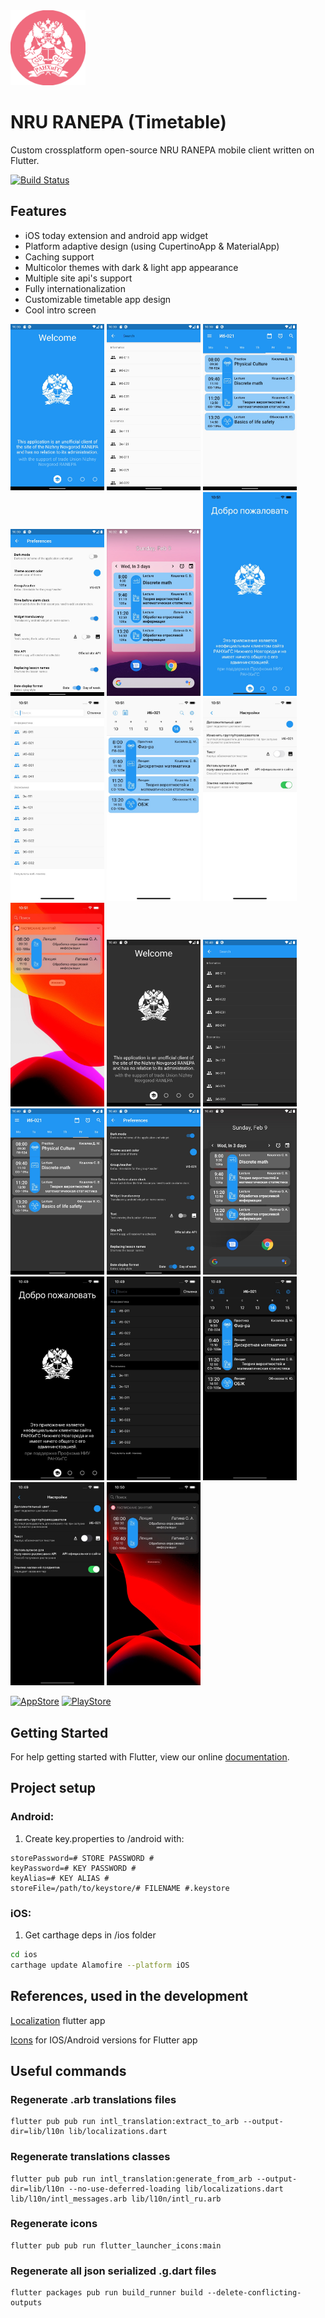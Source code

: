 <img src="assets/images/icon.png" width=120>

# NRU RANEPA (Timetable)

Custom crossplatform open-source NRU RANEPA mobile client written on Flutter.

[![Build Status](https://travis-ci.org/CoolONEOfficial/ranepa_timetable.svg?branch=master)](https://travis-ci.org/CoolONEOfficial/ranepa_timetable)

## Features

* iOS today extension and android app widget
* Platform adaptive design (using CupertinoApp & MaterialApp)
* Caching support
* Multicolor themes with dark & light app appearance
* Multiple site api's support
* Fully internationalization
* Customizable timetable app design
* Cool intro screen

<img src="screenshots/android_light_welcome.jpeg" width=150>
<img src="screenshots/android_light_search.jpeg" width=150>
<img src="screenshots/android_light_timetable.jpeg" width=150>
<img src="screenshots/android_light_prefs.jpeg" width=150>
<img src="screenshots/android_light_widget.jpeg" width=150>

<img src="screenshots/ios_light_welcome.jpeg" width=150>
<img src="screenshots/ios_light_search.jpeg" width=150>
<img src="screenshots/ios_light_timetable.jpeg" width=150>
<img src="screenshots/ios_light_prefs.jpeg" width=150>
<img src="screenshots/ios_light_widget.jpeg" width=150>

<img src="screenshots/android_dark_welcome.jpeg" width=150>
<img src="screenshots/android_dark_search.jpeg" width=150>
<img src="screenshots/android_dark_timetable.jpeg" width=150>
<img src="screenshots/android_dark_prefs.jpeg" width=150>
<img src="screenshots/android_dark_widget.jpeg" width=150>

<img src="screenshots/ios_dark_welcome.jpeg" width=150>
<img src="screenshots/ios_dark_search.jpeg" width=150>
<img src="screenshots/ios_dark_timetable.jpeg" width=150>
<img src="screenshots/ios_dark_prefs.jpeg" width=150>
<img src="screenshots/ios_dark_widget.jpeg" width=150>

[![AppStore][appstore-image]][appstore-url]
[![PlayStore][playstore-image]][playstore-url]

## Getting Started

For help getting started with Flutter, view our online [documentation](https://flutter.io/).

## Project setup

### Android:

1. Create key.properties to /android with:

```
storePassword=# STORE PASSWORD #
keyPassword=# KEY PASSWORD #
keyAlias=# KEY ALIAS #
storeFile=/path/to/keystore/# FILENAME #.keystore
```

### iOS:

1. Get carthage deps in /ios folder
```sh
cd ios
carthage update Alamofire --platform iOS
```

## References, used in the development

[Localization](https://proandroiddev.com/flutter-localization-step-by-step-30f95d06018d) flutter app

[Icons](https://pub.dartlang.org/packages/flutter_launcher_icons#-installing-tab-) for IOS/Android versions for Flutter app

## Useful commands

### Regenerate .arb translations files
```Shell
flutter pub pub run intl_translation:extract_to_arb --output-dir=lib/l10n lib/localizations.dart
```

### Regenerate translations classes
```Shell
flutter pub pub run intl_translation:generate_from_arb --output-dir=lib/l10n --no-use-deferred-loading lib/localizations.dart lib/l10n/intl_messages.arb lib/l10n/intl_ru.arb
```

### Regenerate icons
```Shell
flutter pub pub run flutter_launcher_icons:main
```

### Regenerate all json serialized .g.dart files
```Shell
flutter packages pub run build_runner build --delete-conflicting-outputs
```

[appstore-image]: https://itsallwidgets.com/images/apple.png
[playstore-image]: https://itsallwidgets.com/images/google.png
[screenshots-size]: 120

[appstore-url]: https://apps.apple.com/ru/app/niu-ranepa/id1489094504
[playstore-url]: https://play.google.com/store/apps/details?id=ru.coolone.ranepatimetable